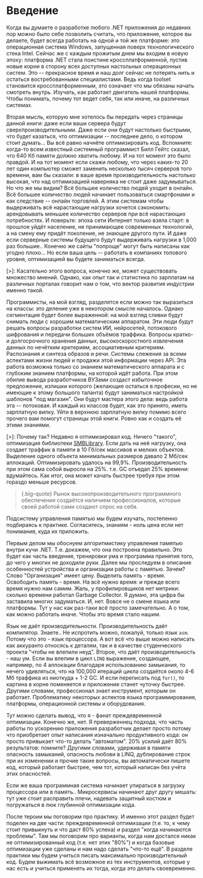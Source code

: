 # Введение

Когда вы думаете о разработке любого .NET приложения до недавних пор можно было себе позволить считать, что приложение, которое вы делаете, будет всегда работать на одной и той же платформе: это операционная система Windows, запущенная поверх технологического стека Intel. Сейчас же с каждым прожитым днем мы входим в новую эпоху: платформа .NET стала поистине кроссплатформенной, пустив новые корни в сторону всех доступных настольных операционных систем. Это -- прекрасное время и наш долг сейчас не потерять нить и остаться востребованными специалистами. Ведь когда toolset становится кроссплатформенным, это означает что мы обязаны начать смотреть внутрь. Изучать, как работает двигатель нашей платформы. Чтобы понимать, почему тот ведет себя, так или иначе, на различных системах.

Вторая мысль, которую мне хотелось бы передать через страницы данной книги: даже если ваши сервера будут сверхпроизводительными. Даже если они будут настолько быстрыми, что будет казаться, что оптимизации -- последнее дело, о котором стоит думать... Вы всё равно начнёте оптимизировать код. Вспомните: когда-то всем известный системный программист Билл Гейтс сказал, что 640 Кб памяти должно хватить любому. И на тот момент это было правдой. И на тот момент если скажи любому, что через каких-то 20 лет один компьютер сможет заменить несколько тысяч серверов того времени, вам бы сказали: в ваше время производительность настолько высокая, что над оптимизацией наверняка не стоит даже задумываться. Но что же мы видим? Всё большее количество людей уходит в онлайн. Всё большее количество людей начинает пользоваться смартфонами и как следствие -- онлайн торговлей. А этим системам чтобы выдерживать всё нарастающие нагрузки хочется сэкономить: арендовывать меньшее количество серверов при всё нарастающих потребностях. И поверьте: эпоха сети Интернет только взяла старт: в прошлое уйдёт население, не принимающее современных технологий, а на смену ему придёт поколение, не знающее другого пути. И даже если серверные системы будущего будут выдерживать нагрузки в 1,000 раз большие.. Конечно же сайты "попроще" могут быть написаны как угодно плохо... Но если ваша цель -- работать в компаниях топового уровня, оптимизацией вы будете заниматься всегда.

[>]: Касательно этого вопроса, конечно же, может существовать множество мнений. Однако, как опыт так и статистика по зарплатам на различных порталах говорит нам о том, что вектор развития индустрии именно такой.

Программисты, на мой взгляд, разделятся если можно так выразиться на классы: это деление уже в некотором смысле началось. Однако сегментация будет более выраженной: на мой взгляд сливки будут снимать люди с хорошим математическим аппаратом. Эти люди будут решать вопросы разработки систем ИИ, нейросетей, потокового шифрования и передачи больших объёмов траффика. Вопросы кратко- и долгосрочного хранения данных, высокоскоростного извлечения данных по нечётким критериям, ассоциативным критериям. Распознания и синтеза образов и речи. Системы слежения за всеми аспектами жизни людей и продажи этой информации через API. Эта работа возможна только со знанием математического аппарата и с глубоким знанием платформы, на которой идёт работа. При этом обилие вывода разработчиков ВУЗами создаст избыточное предложение, излишки которого (желающие остаться в професии, но не имеющие к этому большого таланта) будут заниматься настройкой шаблонов "под магазин". Они будут мастера этого дела: ведь работа эта -- потоковая. И каждый из классов будет, как это принято, иметь зарплатную вилку. Уйти в верхнюю зарплатную вилку помимо всего прочего вам помогут страницы этой книги. Ровно как и создать её этими знаниями.

[>]: Почему так? Недавно я оптимизировал код. Ничего "такого", оптимизация библиотеки [SMBLibrary](https://github.com/TalAloni/SMBLibrary). Если дать на неё нагрузку, она создает траффик в памяти в 10 Гб/сек массивов и мелких объектов. Выделение одного объекта минимальных размеров давало 2 Мб/сек аллокаций. Оптимизировать удалось на 99,9%. Производительность при этом сама собой выросла на 25%. т.е. GC отъедал 25% времени: вдумайтесь. Как итог, она может качать быстрее требуя при этом гораздо меньше ресурсов.

>{.big-quote} Рынок высокопроизводительного программного обеспечения создаётся наличием профессионалов, которые своей работой сами создают спрос на себя.

Подсистему управления памятью мы будем изучать, постепенно подбираясь к практике. Согласитесь, знаниям - ноль цена если нет понимания, куда их приложить. 

Первым делом мы обоснуем алгоритмистику управления памятью внутри кучи .NET. Т.е. докажем, что она построена правильно. Это будет как часть введения, тренировки ума и программа принятия того, до чего у многих не доходили руки. Далее мы проследуем в описание особенностей устройства и организации работы с памятью. Зачем? Слово "Организация" имеет цену. Выделить память - время. Освободить память - время. На всё нужно время: и прежде всего время нужно нам самим. Жаль, у профилировщиков нет метрики: сколько времени работал Garbage Collector. Я думаю, эта цифра бы заставила многих задуматься. И, нет. Вовсе не о смене языка или платформы. Тут у нас как раз-таки всё просто замечательно. А о том, как можно работать иначе. Чтобы это время стало нашим.

Язык не даёт производительности. Производительность даёт компилятор. Знаете.. Не испротить можно, пожалуй, только язык `asm`. Потому что это - язык процессора. А вот всё что выше можно написать как аккуранто относясь к деталям, так и в качестве студенческого проекта "чтобы не влепили неуд". Второе, что даёт производительность - наш ум. Если вы влепим в цикл `LINQ` выражение, создающее, например, по 4 аллокации благодаря использованию замыкания, то нечего удивляться, что на 100,000 итераций цикла создаётся около 4-6 Мб траффика из ниоткуда + 1-2 GC. И если переписать под `for()`, то картина в корне поменяется и приложение станет чуточку быстрее. Другими словами, профессионал знает инструмент, которым он работает. Проблематику некоторых аспектов языка программирования, платформы, операционной системы и оборудования.

Тут можно сделать вывод, что я - фанат преждевременной оптимизации. Конечно же, нет. Я преверженнец подхода, что часть работы по ускорению приложения разработчик делает просто потому что приобретает опыт написания изначально продуктивного кода: он просто привыкает что-то делать "автоматом". 20% усилий даёт 80% результатов: помните? Другими словами, удерживая в памяти опасность замыканий, опасность любови в LINQ, дублирование строк при их изменении и прочие такие вопросы, вы автоматически пишете код, который работает быстрее, чем тот, который написан без учёта этих опасностей.

Если же ваша программная система начинает упираться в загрузку процессора или в память.. Микросервисы начинают друг другу мешать: тут уже стоит расправить плечи, надевать защитный костюм и погружаться в люк глубинной оптимизации кода.

После тероии мы поговорим про практику. И именно этот раздел будет поделен на две части: преждевременной оптимизации (т.е. то, к чему стоит привыкнуть и что даст 80% успеха) и раздел "когда начинаются проблемы". Там мы поговорим про варианты, когда нам достался никак не оптимизированный код (т.е. нет этих "80%") и когда базовые оптимизации уже сделаны и нам надо сделать "что-то ещё".  В разделе практики мы будем учиться писать максимально производительный код. Будем выжимать всё возможное из тех инструментов, которые у нас есть и учиться применять их тогда, когда это делать своевременно.
